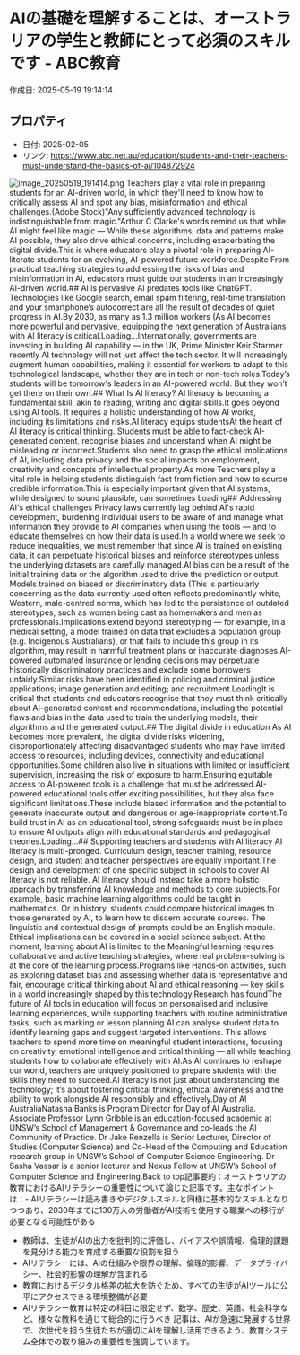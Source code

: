 # AIの基礎を理解することは、オーストラリアの学生と教師にとって必須のスキルです - ABC教育

作成日: 2025-05-19 19:14:14

## プロパティ

- 日付: 2025-02-05
- リンク: https://www.abc.net.au/education/students-and-their-teachers-must-understand-the-basics-of-ai/104872924

![image_20250519_191414.png](../assets/image_20250519_191414.png)
Teachers play a vital role in preparing students for an AI-driven world, in which they'll need to know how to critically assess AI and spot any bias, misinformation and ethical challenges.(Adobe Stock)"Any sufficiently advanced technology is indistinguishable from magic."Arthur C Clarke's words remind us that while AI might feel like magic — While these algorithms, data and patterns make AI possible, they also drive ethical concerns, including exacerbating the digital divide.This is where educators play a pivotal role in preparing AI-literate students for an evolving, AI-powered future workforce.Despite From practical teaching strategies to addressing the risks of bias and misinformation in AI, educators must guide our students in an increasingly AI-driven world.## AI is pervasive
AI predates tools like ChatGPT. Technologies like Google search, email spam filtering, real-time translation and your smartphone’s autocorrect are all the result of decades of quiet progress in AI.By 2030, as many as 1.3 million workers (As AI becomes more powerful and pervasive, equipping the next generation of Australians with AI literacy is critical.Loading...Internationally, governments are investing in building AI capability — in the UK, Prime Minister Keir Starmer recently AI technology will not just affect the tech sector. It will increasingly augment human capabilities, making it essential for workers to adapt to this technological landscape, whether they are in tech or non-tech roles.Today’s students will be tomorrow's leaders in an AI-powered world. But they won’t get there on their own.## What Is AI literacy?
AI literacy is becoming a fundamental skill, akin to reading, writing and digital skills.It goes beyond using AI tools. It requires a holistic understanding of how AI works, including its limitations and risks.AI literacy equips studentsAt the heart of AI literacy is critical thinking. Students must be able to fact-check AI-generated content, recognise biases and understand when AI might be misleading or incorrect.Students also need to grasp the ethical implications of AI, including data privacy and the social impacts on employment, creativity and concepts of intellectual property.As more Teachers play a vital role in helping students distinguish fact from fiction and how to source credible information.This is especially important given that AI systems, while designed to sound plausible, can sometimes Loading## Addressing AI's ethical challenges
Privacy laws currently lag behind AI's rapid development, burdening individual users to be aware of and manage what information they provide to AI companies when using the tools — and to educate themselves on how their data is used.In a world where we seek to reduce inequalities, we must remember that since AI is trained on existing data, it can perpetuate historical biases and reinforce stereotypes unless the underlying datasets are carefully managed.AI bias can be a result of the initial training data or the algorithm used to drive the prediction or output. Models trained on biased or discriminatory data (This is particularly concerning as the data currently used often reflects predominantly white, Western, male-centred norms, which has led to the persistence of outdated stereotypes, such as women being cast as homemakers and men as professionals.Implications extend beyond stereotyping — for example, in a medical setting, a model trained on data that excludes a population group (e.g. Indigenous Australians), or that fails to include this group in its algorithm, may result in harmful treatment plans or inaccurate diagnoses.AI-powered automated insurance or lending decisions may perpetuate historically discriminatory practices and exclude some borrowers unfairly.Similar risks have been identified in policing and criminal justice applications; image generation and editing; and recruitment.LoadingIt is critical that students and educators recognise that they must think critically about AI-generated content and recommendations, including the potential flaws and bias in the data used to train the underlying models, their algorithms and the generated output.## The digital divide in education
As AI becomes more prevalent, the digital divide risks widening, disproportionately affecting disadvantaged students who may have limited access to resources, including devices, connectivity and educational opportunities.Some children also live in situations with limited or insufficient supervision, increasing the risk of exposure to harm.Ensuring equitable access to AI-powered tools is a challenge that must be addressed.AI-powered educational tools offer exciting possibilities, but they also face significant limitations.These include biased information and the potential to generate inaccurate output and dangerous or age-inappropriate content.To build trust in AI as an educational tool, strong safeguards must be in place to ensure AI outputs align with educational standards and pedagogical theories.Loading...## Supporting teachers and students with AI literacy
AI literacy is multi-pronged. Curriculum design, teacher training, resource design, and student and teacher perspectives are equally important.The design and development of one specific subject in schools to cover AI literacy is not reliable. AI literacy should instead take a more holistic approach by transferring AI knowledge and methods to core subjects.For example, basic machine learning algorithms could be taught in mathematics. Or in history, students could compare historical images to those generated by AI, to learn how to discern accurate sources. The linguistic and contextual design of prompts could be an English module. Ethical implications can be covered in a social science subject. At the moment, learning about AI is limited to the Meaningful learning requires collaborative and active teaching strategies, where real problem-solving is at the core of the learning process.Programs like Hands-on activities, such as exploring dataset bias and assessing whether data is representative and fair, encourage critical thinking about AI and ethical reasoning — key skills in a world increasingly shaped by this technology.Research has foundThe future of AI tools in education will focus on personalised and inclusive learning experiences, while supporting teachers with routine administrative tasks, such as marking or lesson planning.AI can analyse student data to identify learning gaps and suggest targeted interventions. This allows teachers to spend more time on meaningful student interactions, focusing on creativity, emotional intelligence and critical thinking — all while teaching students how to collaborate effectively with AI.As AI continues to reshape our world, teachers are uniquely positioned to prepare students with the skills they need to succeed.AI literacy is not just about understanding the technology; it’s about fostering critical thinking, ethical awareness and the ability to work alongside AI responsibly and effectively.Day of AI AustraliaNatasha Banks is Program Director for Day of AI Australia. Associate Professor Lynn Gribble is an education-focused academic at UNSW’s School of Management & Governance and co-leads the AI Community of Practice. Dr Jake Renzella is Senior Lecturer, Director of Studies (Computer Science) and Co-Head of the Computing and Education research group in UNSW’s School of Computer Science Engineering. Dr Sasha Vassar is a senior lecturer and Nexus Fellow at UNSW’s School of Computer Science and Engineering.Back to top記事要約：オーストラリアの教育におけるAIリテラシーの重要性について論じた記事です。主なポイントは：- AIリテラシーは読み書きやデジタルスキルと同様に基本的なスキルとなりつつあり、2030年までに130万人の労働者がAI技術を使用する職業への移行が必要となる可能性がある
- 教師は、生徒がAIの出力を批判的に評価し、バイアスや誤情報、倫理的課題を見分ける能力を育成する重要な役割を担う
- AIリテラシーには、AIの仕組みや限界の理解、倫理的影響、データプライバシー、社会的影響の理解が含まれる
- 教育におけるデジタル格差の拡大を防ぐため、すべての生徒がAIツールに公平にアクセスできる環境整備が必要
- AIリテラシー教育は特定の科目に限定せず、数学、歴史、英語、社会科学など、様々な教科を通じて総合的に行うべき
記事は、AIが急速に発展する世界で、次世代を担う生徒たちが適切にAIを理解し活用できるよう、教育システム全体での取り組みの重要性を強調しています。
